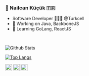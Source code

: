 ### 👋 Nailcan Küçük 🇹🇷

- Software Developer 👨🏻‍💻 @Turkcell
- 🔭 Working on Java, BackboneJS
- 🌱 Learning GoLang, ReactJS
</br>

![Github Stats](https://github-readme-stats.vercel.app/api?username=nailcankucuk&show_icons=true&theme=cobalt)

[![Top Langs](https://github-readme-stats.vercel.app/api/top-langs/?username=nailcankucuk&layout=compact)](https://github.com/anuraghazra/github-readme-stats)

<a href="https://www.linkedin.com/in/nailcan-küçük-10b86667/">
  <img align="left" alt="Nailcankucuk's LinkdeIN" width="22px" src="https://cdn.jsdelivr.net/npm/simple-icons@v3/icons/linkedin.svg" />
</a>
<a href="https://twitter.com/nailcankucuk">
  <img align="left" alt="Nailcankucuk's Twitter" width="22px" src="https://cdn.jsdelivr.net/npm/simple-icons@3.4.1/icons/twitter.svg" />
</a>
<a href="https://medium.com/@nailcankucuk">
  <img align="left" alt="Nailcankucuk's Medium" width="22px" src="https://cdn.jsdelivr.net/npm/simple-icons@v3/icons/medium.svg"/>
</a>


<!--
**nailcankucuk/nailcankucuk** is a ✨ _special_ ✨ repository because its `README.md` (this file) appears on your GitHub profile.

Here are some ideas to get you started:

- 🔭 I’m currently working on ...
- 🌱 I’m currently learning ...
- 👯 I’m looking to collaborate on ...
- 🤔 I’m looking for help with ...
- 💬 Ask me about ...
- 📫 How to reach me: ...
- 😄 Pronouns: ...
- ⚡ Fun fact: ...
-->
